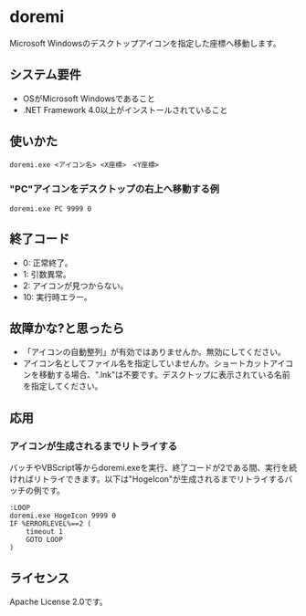 doremi
====
Microsoft Windowsのデスクトップアイコンを指定した座標へ移動します。

## システム要件

- OSがMicrosoft Windowsであること
- .NET Framework 4.0以上がインストールされていること

## 使いかた

    doremi.exe <アイコン名> <X座標>　<Y座標>

### "PC"アイコンをデスクトップの右上へ移動する例

```Batchfile
doremi.exe PC 9999 0
```

## 終了コード

- 0: 正常終了。
- 1: 引数異常。
- 2: アイコンが見つからない。
- 10: 実行時エラー。

## 故障かな?と思ったら

- 「アイコンの自動整列」が有効ではありませんか。無効にしてください。
- アイコン名としてファイル名を指定していませんか。ショートカットアイコンを移動する場合、".lnk"は不要です。デスクトップに表示されている名前を指定してください。

## 応用

### アイコンが生成されるまでリトライする

バッチやVBScript等からdoremi.exeを実行、終了コードが2である間、実行を続ければリトライできます。以下は"HogeIcon"が生成されるまでリトライするバッチの例です。

```Batchfile
:LOOP
doremi.exe HogeIcon 9999 0
IF %ERRORLEVEL%==2 (
    timeout 1
    GOTO LOOP
)
```

## ライセンス
Apache License 2.0です。
